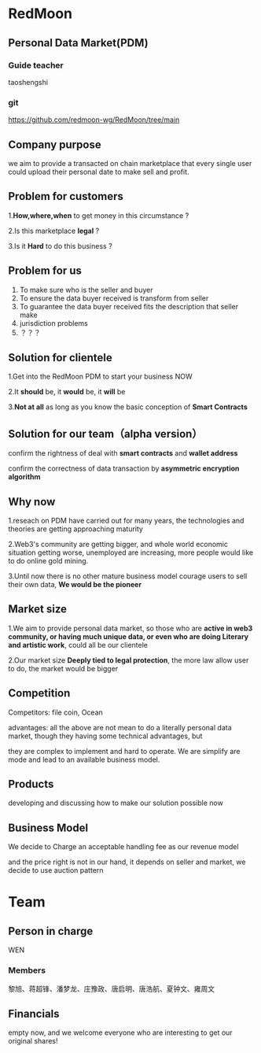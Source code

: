 # RedMoon 

## Personal Data Market(PDM)



### Guide teacher

taoshengshi



### git 

https://github.com/redmoon-wg/RedMoon/tree/main



## Company purpose

we aim to provide a transacted on chain marketplace that every single user could upload their personal date to make sell and profit.



## Problem for customers

1.**How,where,when** to get money in this circumstance ?

2.Is this marketplace **legal** ?

3.Is it **Hard** to do this business ?



## Problem for us

1. To make sure who is the seller and buyer
2. To ensure the data buyer received is transform from seller
3. To guarantee the data buyer received fits the description that seller make
4. jurisdiction problems
5. ？？？



## Solution for clientele

1.Get into the RedMoon PDM to start your business NOW

2.It **should** be, it **would** be, it **will** be

3.**Not at all** as long as you know the basic conception of **Smart Contracts**



## Solution for our team（alpha version）

confirm the rightness of deal with **smart contracts** and **wallet address**

confirm the correctness of data transaction by **asymmetric encryption algorithm**



## Why now

1.reseach on PDM have carried out for many years, the technologies and theories are getting approaching maturity

2.Web3's community are getting bigger, and whole world economic situation getting worse, unemployed are increasing, more people would like to do online gold mining.

3.Until now there is no other mature business model courage users to sell their own data, **We would be the pioneer**



## Market size

1.We aim to provide personal data market, so those who are **active in web3 community, or having much unique data, or even who are doing Literary and artistic work**, could all be our clientele

2.Our market size **Deeply tied to legal protection**, the more law allow user to do, the market would be bigger



## Competition

Competitors: file coin, Ocean

advantages: all the above are not mean to do a literally personal data market, though they having some technical advantages, but       

they are complex to implement and hard to operate. We are simplify are mode and lead to an available business model.



## Products

developing and discussing how to make our solution possible now



## Business Model

We decide to Charge an acceptable handling fee as our revenue model

and the price right is not in our hand, it depends on seller and market, we decide to use auction pattern



# Team

## Person in charge

WEN

### Members

黎旭、蒋超锋、潘梦龙、庄豫政、唐启明、唐浩航、夏钟文、雍周文



## Financials

empty now, and we welcome everyone who are interesting to get our original shares!

